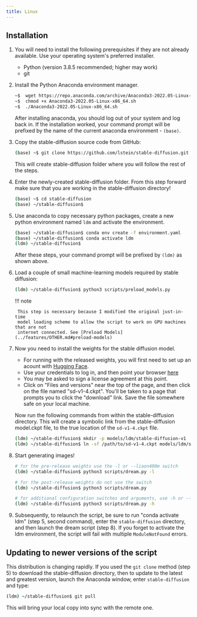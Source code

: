 ```yaml
---
title: Linux
---
```


## Installation

1. You will need to install the following prerequisites if they are not already
   available. Use your operating system's preferred installer.

    - Python (version 3.8.5 recommended; higher may work)
    - git

2. Install the Python Anaconda environment manager.

    ```bash
    ~$  wget https://repo.anaconda.com/archive/Anaconda3-2022.05-Linux-x86_64.sh
    ~$  chmod +x Anaconda3-2022.05-Linux-x86_64.sh
    ~$  ./Anaconda3-2022.05-Linux-x86_64.sh
    ```

    After installing anaconda, you should log out of your system and log back in. If
    the installation worked, your command prompt will be prefixed by the name of the
    current anaconda environment - `(base)`.

3. Copy the stable-diffusion source code from GitHub:

    ```bash
    (base) ~$ git clone https://github.com/lstein/stable-diffusion.git
    ```

    This will create stable-diffusion folder where you will follow the rest of the
    steps.

4. Enter the newly-created stable-diffusion folder. From this step forward make
   sure that you are working in the stable-diffusion directory!

    ```bash
    (base) ~$ cd stable-diffusion
    (base) ~/stable-diffusion$
    ```

5. Use anaconda to copy necessary python packages, create a new python
   environment named `ldm` and activate the environment.

    ```bash
    (base) ~/stable-diffusion$ conda env create -f environment.yaml
    (base) ~/stable-diffusion$ conda activate ldm
    (ldm) ~/stable-diffusion$
    ```

    After these steps, your command prompt will be prefixed by `(ldm)` as shown
    above.

6. Load a couple of small machine-learning models required by stable diffusion:

    ```bash
    (ldm) ~/stable-diffusion$ python3 scripts/preload_models.py
    ```

    !!! note

        This step is necessary because I modified the original just-in-time
        model loading scheme to allow the script to work on GPU machines that are not
        internet connected. See [Preload Models](../features/OTHER.md#preload-models)

7. Now you need to install the weights for the stable diffusion model.

      - For running with the released weights, you will first need to set up an acount
        with [Hugging Face](https://huggingface.co).
      - Use your credentials to log in, and then point your browser [here](https://huggingface.co/CompVis/stable-diffusion-v-1-4-original.)
      - You may be asked to sign a license agreement at this point.
      - Click on "Files and versions" near the top of the page, and then click on the
        file named "sd-v1-4.ckpt". You'll be taken to a page that prompts you to click
        the "download" link. Save the file somewhere safe on your local machine.

      Now run the following commands from within the stable-diffusion directory.
      This will create a symbolic link from the stable-diffusion model.ckpt file, to
      the true location of the `sd-v1-4.ckpt` file.

    ```bash
    (ldm) ~/stable-diffusion$ mkdir -p models/ldm/stable-diffusion-v1
    (ldm) ~/stable-diffusion$ ln -sf /path/to/sd-v1-4.ckpt models/ldm/stable-diffusion-v1/model.ckpt
    ```

8. Start generating images!

    ```bash
    # for the pre-release weights use the -l or --liaon400m switch
    (ldm) ~/stable-diffusion$ python3 scripts/dream.py -l

    # for the post-release weights do not use the switch
    (ldm) ~/stable-diffusion$ python3 scripts/dream.py

    # for additional configuration switches and arguments, use -h or --help
    (ldm) ~/stable-diffusion$ python3 scripts/dream.py -h
    ```

9. Subsequently, to relaunch the script, be sure to run "conda activate ldm"
   (step 5, second command), enter the `stable-diffusion` directory, and then
   launch the dream script (step 8). If you forget to activate the ldm
   environment, the script will fail with multiple `ModuleNotFound` errors.

## Updating to newer versions of the script

This distribution is changing rapidly. If you used the `git clone` method
(step 5) to download the stable-diffusion directory, then to update to the
latest and greatest version, launch the Anaconda window, enter
`stable-diffusion` and type:

```bash
(ldm) ~/stable-diffusion$ git pull
```

This will bring your local copy into sync with the remote one.
